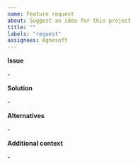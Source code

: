 ```yaml
---
name: Feature request
about: Suggest an idea for this project
title: ""
labels: "request"
assignees: Agnesoft
---
```


**Issue**

\-

**Solution**

\-

**Alternatives**

\-

**Additional context**

\-
